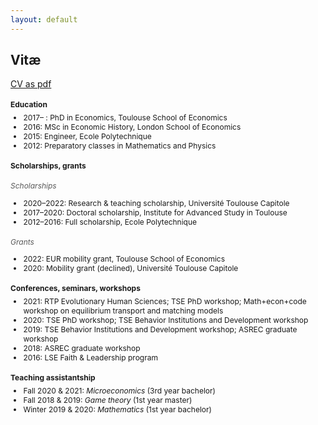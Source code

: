 ```yaml
---
layout: default
---
```


<style type="text/css">
h4 {
  font-size: 12px;
}
h6 {
  font-size: 12px;
  color:#595959;
  font-weight: 400;
}
ul {
  font-size: 12px;
}
h6 + ul {
  margin-top: -15px;
}
h4 + ul {
  margin-top: -10px;
}
</style>


## Vitæ

[CV as pdf](/assets/images/CV_AJacquet.pdf)


#### Education

- 2017– : PhD in Economics, Toulouse School of Economics
- 2016: MSc in Economic History, London School of Economics
- 2015: Engineer, Ecole Polytechnique
- 2012: Preparatory classes in Mathematics and Physics


#### Scholarships, grants

###### Scholarships
- 2020–2022: Research & teaching scholarship, Université Toulouse Capitole
- 2017–2020: Doctoral scholarship, Institute for Advanced Study in Toulouse
- 2012–2016: Full scholarship, Ecole Polytechnique

###### Grants
- 2022: EUR mobility grant, Toulouse School of Economics
- 2020: Mobility grant (declined), Université Toulouse Capitole


#### Conferences, seminars, workshops

<!-- -2022: (scheduled:) Math+econ+code workshop on optimal transport and economic applications; ASREC conference -->
- 2021: RTP Evolutionary Human Sciences; TSE PhD workshop; Math+econ+code workshop on equilibrium transport and matching models
- 2020: TSE PhD workshop; TSE Behavior Institutions and Development workshop
- 2019: TSE Behavior Institutions and Development workshop; ASREC graduate workshop
- 2018: ASREC graduate workshop
- 2016: LSE Faith & Leadership program


#### Teaching assistantship

- Fall 2020 & 2021: *Microeconomics* (3rd year bachelor)
- Fall 2018 & 2019: *Game theory* (1st year master) 
- Winter 2019 & 2020: *Mathematics* (1st year bachelor)   

